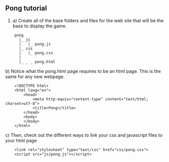 Pong tutorial
----------------------------------------------
1) a) Create all of the base folders and files for the web site that will be the base to display the game.
```
	pong
	  |_ js
	  |   |_ pong.js
	  |_ css
	  |   |_ pong.css
      |
      |_ _ _ pong.html
```

   b) Notice what the pong.html page requires to be an html page. This is the same for any new webpage.
```
	<!DOCTYPE html>
	<html lang="en"> 
		<head> 
			<meta http-equiv="content-type" content="text/html; charset=utf-8">
			<title>Pong</title>
		</head> 
		<body> 
		</body> 
	</html>
```

   c) Then, check out the different ways to link your css and javascript files to your html page
```
	<link rel="stylesheet" type="text/css" href="css/pong.css"> 
	<script src="js/pong.js"></script>
```

